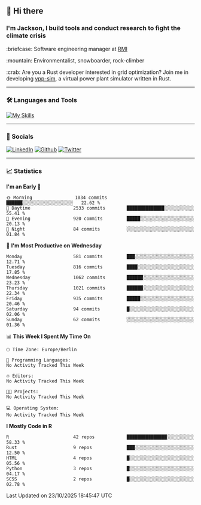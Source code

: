 ## :wave: Hi there
### I'm Jackson, I build tools and conduct research to fight the climate crisis
<p> :briefcase: Software engineering manager at <a href="https://rmi.org/" alt="RMI">RMI</a></p>
<p> :mountain: Environmentalist, snowboarder, rock-climber</p>
<p> :crab: Are you a Rust developer interested in grid optimization? Join me in developing <a href="https://github.com/jdhoffa/vpp-sim" alt="vpp-sim">vpp-sim</a>, a virtual power plant simulator written in Rust.</p>

---

### :hammer_and_wrench: Languages and Tools

[![My Skills](https://skillicons.dev/icons?i=r,python,rust,docker,js,ts,neovim,azure,postgresql,react,html,css&perline=6&theme=dark)](https://skillicons.dev)

---

### :iphone: Socials

[![LinkedIn](https://skillicons.dev/icons?i=linkedin&theme=dark)](https://www.linkedin.com/in/jackson-hoffart/) 
[![Github](https://skillicons.dev/icons?i=github&theme=dark)](https://github.com/jdhoffa) 
[![Twitter](https://skillicons.dev/icons?i=twitter&theme=dark)](https://twitter.com/jdhoffart) 

---

### :chart_with_upwards_trend: Statistics

 
<!--START_SECTION:waka-->
**I'm an Early 🐤** 

```text
🌞 Morning                1034 commits        ██████░░░░░░░░░░░░░░░░░░░   22.62 % 
🌆 Daytime                2533 commits        ██████████████░░░░░░░░░░░   55.41 % 
🌃 Evening                920 commits         █████░░░░░░░░░░░░░░░░░░░░   20.13 % 
🌙 Night                  84 commits          ░░░░░░░░░░░░░░░░░░░░░░░░░   01.84 % 
```
📅 **I'm Most Productive on Wednesday** 

```text
Monday                   581 commits         ███░░░░░░░░░░░░░░░░░░░░░░   12.71 % 
Tuesday                  816 commits         ████░░░░░░░░░░░░░░░░░░░░░   17.85 % 
Wednesday                1062 commits        ██████░░░░░░░░░░░░░░░░░░░   23.23 % 
Thursday                 1021 commits        ██████░░░░░░░░░░░░░░░░░░░   22.34 % 
Friday                   935 commits         █████░░░░░░░░░░░░░░░░░░░░   20.46 % 
Saturday                 94 commits          █░░░░░░░░░░░░░░░░░░░░░░░░   02.06 % 
Sunday                   62 commits          ░░░░░░░░░░░░░░░░░░░░░░░░░   01.36 % 
```


📊 **This Week I Spent My Time On** 

```text
🕑︎ Time Zone: Europe/Berlin

💬 Programming Languages: 
No Activity Tracked This Week

🔥 Editors: 
No Activity Tracked This Week

🐱‍💻 Projects: 
No Activity Tracked This Week

💻 Operating System: 
No Activity Tracked This Week
```

**I Mostly Code in R** 

```text
R                        42 repos            ███████████████░░░░░░░░░░   58.33 % 
Rust                     9 repos             ███░░░░░░░░░░░░░░░░░░░░░░   12.50 % 
HTML                     4 repos             █░░░░░░░░░░░░░░░░░░░░░░░░   05.56 % 
Python                   3 repos             █░░░░░░░░░░░░░░░░░░░░░░░░   04.17 % 
SCSS                     2 repos             █░░░░░░░░░░░░░░░░░░░░░░░░   02.78 % 
```




 Last Updated on 23/10/2025 18:45:47 UTC
<!--END_SECTION:waka-->
